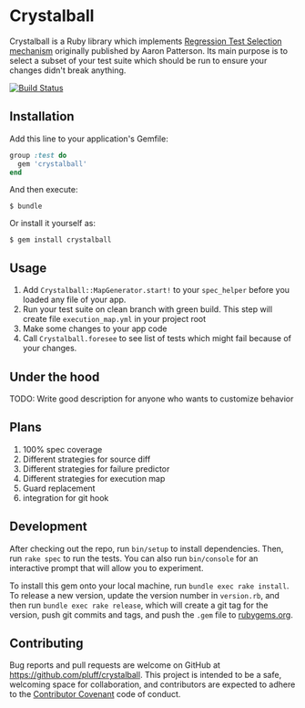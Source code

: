 # Crystalball

Crystalball is a Ruby library which implements [Regression Test Selection mechanism](https://tenderlovemaking.com/2015/02/13/predicting-test-failues.html) originally published by Aaron Patterson. Its main purpose is to select a subset of your test suite which should be run to ensure your changes didn't break anything.

[![Build Status](https://travis-ci.org/toptal/crystalball.svg?branch=master)](https://travis-ci.org/toptal/crystalball)

## Installation

Add this line to your application's Gemfile:

```ruby
group :test do
  gem 'crystalball'
end
```

And then execute:

    $ bundle

Or install it yourself as:

    $ gem install crystalball

## Usage

1. Add `Crystalball::MapGenerator.start!` to your `spec_helper` before you loaded any file of your app.
1. Run your test suite on clean branch with green build. This step will create file `execution_map.yml` in your project root
1. Make some changes to your app code
1. Call `Crystalball.foresee` to see list of tests which might fail because of your changes.

## Under the hood

TODO: Write good description for anyone who wants to customize behavior

## Plans

1. 100% spec coverage
1. Different strategies for source diff
1. Different strategies for failure predictor
1. Different strategies for execution map
1. Guard replacement
1. integration for git hook


## Development

After checking out the repo, run `bin/setup` to install dependencies. Then, run `rake spec` to run the tests. You can also run `bin/console` for an interactive prompt that will allow you to experiment.

To install this gem onto your local machine, run `bundle exec rake install`. To release a new version, update the version number in `version.rb`, and then run `bundle exec rake release`, which will create a git tag for the version, push git commits and tags, and push the `.gem` file to [rubygems.org](https://rubygems.org).

## Contributing

Bug reports and pull requests are welcome on GitHub at https://github.com/pluff/crystalball. This project is intended to be a safe, welcoming space for collaboration, and contributors are expected to adhere to the [Contributor Covenant](http://contributor-covenant.org) code of conduct.

